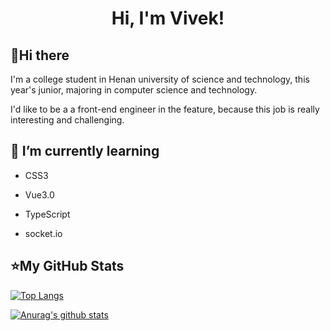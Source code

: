 <h1 align="center">Hi, I'm Vivek!</h1>

## 👋Hi there

I'm a college student in Henan university of science and technology, this year's junior, majoring in computer science and technology.

I'd like to be a a front-end engineer in the feature, because this job is really interesting and challenging.



## 🌱 I’m currently learning

- CSS3

- Vue3.0
- TypeScript
- socket.io



## ⭐My GitHub Stats

[![Top Langs](https://github-readme-stats.vercel.app/api/top-langs/?username=eddievandeer&layout=compact)](https://github.com/anuraghazra/github-readme-stats)

[![Anurag's github stats](https://github-readme-stats.vercel.app/api?username=eddievandeer&show_icons=true)](https://github.com/anuraghazra/github-readme-stats)

<!--
**eddievandeer/eddievandeer** is a ✨ _special_ ✨ repository because its `README.md` (this file) appears on your GitHub profile.

Here are some ideas to get you started:

- 🔭 I’m currently working on ...
- 🌱 I’m currently learning ...
- 👯 I’m looking to collaborate on ...
- 🤔 I’m looking for help with ...
- 💬 Ask me about ...
- 📫 How to reach me: ...
- 😄 Pronouns: ...
- ⚡ Fun fact: ...
-->
